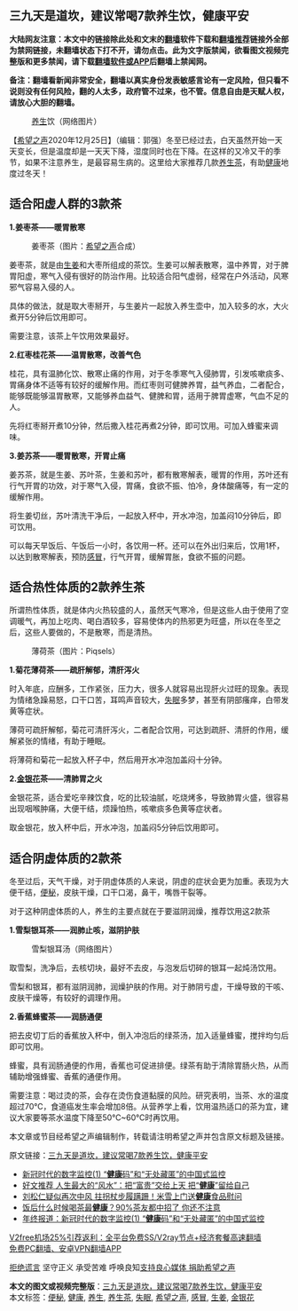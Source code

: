  <h2>三九天是道坎，建议常喝7款养生饮，健康平安</h2> <p class="notice"><b>大陆网友注意：本文中的链接除此处和文末的<a href="https://github.com/bannedbook/fanqiang" >翻墙</a>软件下载和<a href="https://github.com/killgcd/justmysocks/blob/master/README.md">翻墙推荐</a>链接外全部为禁网链接，未翻墙状态下打不开，请勿点击。此为文字版禁闻，欲看图文视频完整版和更多禁闻，请下载<a href="https://github.com/bannedbook/fanqiang">翻墙软件或APP</a>后翻墙上禁闻网。</p><p>备注：翻墙看新闻非常安全，翻墙以真实身份发表敏感言论有一定风险，但只看不说则没有任何风险，翻的人太多，政府管不过来，也不管。信息自由是天赋人权，请放心大胆的翻墙。</b></p>  <div class="entry"> <figure><figcaption><a href="https://www.bannedbook.org/bnews/tag/%e5%85%bb%e7%94%9f/" class="st_tag internal_tag" rel="tag" title="标签 养生 下的日志">养生</a>饮（网络图片）</figcaption></figure> <p>【<span class='wp_keywordlink_affiliate'><a href="https://www.soundofhope.org" title="希望之声" target="_blank">希望之声</a></span>2020年12月25日】（编辑：郭强）冬至已经过去，白天虽然开始一天天变长，但是温度却是一天天下降，湿度同时也在下降。在这样的又冷又干的季节，如果不注意养生，是最容易生病的。这里给大家推荐几款<a href="https://www.bannedbook.org/bnews/tag/%e5%85%bb%e7%94%9f%e8%8c%b6/" class="st_tag internal_tag" rel="tag" title="标签 养生茶 下的日志">养生茶</a>，有助<a href="https://www.bannedbook.org/bnews/tag/%e5%81%a5%e5%ba%b7/" class="st_tag internal_tag" rel="tag" title="标签 健康 下的日志">健康</a>地度过冬天！</p> <h2>适合阳虚人群的3款茶</h2> <p><strong>1.姜枣茶——暖胃散寒</strong></p> <figure><figcaption>姜枣茶（图片：<a href="https://www.bannedbook.org/bnews/tag/%e5%b8%8c%e6%9c%9b%e4%b9%8b%e5%a3%b0/" class="st_tag internal_tag" rel="tag" title="标签 希望之声 下的日志">希望之声</a>合成）</figcaption></figure> <p>姜枣茶，就是由<a href="https://www.bannedbook.org/bnews/tag/%e7%94%9f%e5%a7%9c/" class="st_tag internal_tag" rel="tag" title="标签 生姜 下的日志">生姜</a>和大枣所组成的茶饮。生姜可以解表散寒，温中养胃，对于脾胃阳虚，寒气入侵有很好的防治作用。比较适合阳气虚弱，经常在户外活动，风寒邪气容易入侵的人。</p> <p>具体的做法，就是取大枣掰开，与生姜片一起放入养生壶中，加入较多的水，大火煮开5分钟后饮用即可。</p> <p>需要注意，该茶上午饮用效果最好。</p> <p><strong>2.红枣桂花茶——温胃散寒，改善气色</strong></p> <p>桂花，具有温肺化饮、散寒止痛的作用，对于冬季寒气入侵肺胃，引发咳嗽痰多、胃痛身体不适等有较好的缓解作用。而红枣则可健脾养胃，益气养血，二者配合，能够既能够温胃散寒，又能够养血益气、健脾和胃，适用于脾胃虚寒，气血不足的人。</p> <p>先将红枣掰开煮10分钟，然后撒入桂花再煮2分钟，即可饮用。可加入蜂蜜来调味。</p>  <p><strong>3.姜苏茶——暖胃散寒，开胃止痛</strong></p> <p>姜苏茶，就是生姜、苏叶茶，生姜和苏叶，都有散寒解表，暖胃的作用，苏叶还有行气开胃的功效，对于寒气入侵，胃痛，食欲不振、怕冷，身体酸痛等，有一定的缓解作用。</p> <p>将生姜切丝，苏叶清洗干净后，一起放入杯中，开水冲泡，加盖闷10分钟后，即可饮用。</p> <p>可以每天早饭后、午饭后一小时，各饮用一杯。还可以在外出归来后，饮用1杯，以达到散寒解表，预防<a href="https://www.bannedbook.org/bnews/tag/%E6%84%9F%E5%86%92/" class="st_tag internal_tag" rel="tag" title="标签 感冒 下的日志">感冒</a>，行气开胃，缓解胃胀，食欲不振的问题。</p> <h2>适合热性体质的2款养生茶</h2> <p>所谓热性体质，就是体内火热较盛的人，虽然天气寒冷，但是这些人由于使用了空调暖气，再加上吃肉、喝白酒较多，容易使体内的热邪更为旺盛，所以在冬至之后，这些人要做的，不是散寒，而是清热。</p> <figure><figcaption>薄荷茶（图片：Piqsels）</figcaption></figure> <p><strong>1.菊花薄荷茶——疏肝解郁，清肝泻火</strong></p> <p>时入年底，应酬多，工作紧张，压力大，很多人就容易出现肝火过旺的现象。表现为情绪急躁易怒，口干口苦，耳鸣声音较大，<a href="https://www.bannedbook.org/bnews/tag/%e5%a4%b1%e7%9c%a0/" class="st_tag internal_tag" rel="tag" title="标签 失眠 下的日志">失眠</a>多梦，甚至有阴部瘙痒，白带发黄等症状。</p> <p>薄荷可疏肝解郁，菊花可清肝泻火，二者配合饮用，可达到疏肝、清肝的作用，缓解紧张的情绪，有助于睡眠。</p>  <p>将薄荷和菊花一起放入杯子中，然后用开水冲泡加盖闷十分钟。</p> <p><strong>2.<a href="https://www.bannedbook.org/bnews/tag/%E9%87%91%E9%93%B6%E8%8A%B1/" class="st_tag internal_tag" rel="tag" title="标签 金银花 下的日志">金银花</a>茶——清肺胃之火</strong></p> <p>金银花茶，适合爱吃辛辣饮食，吃的比较油腻，吃烧烤多，导致肺胃火盛，很容易出现咽喉肿痛，大便干结，烦躁怕热，咳嗽痰多色黄等症状者。</p> <p>取金银花，放入杯中后，开水冲泡，加盖闷5分钟后饮用即可。</p> <h2>适合阴虚体质的2款茶</h2> <p>冬至过后，天气干燥，对于阴虚体质的人来说，阴虚的症状会更为加重。表现为大便干结，<a href="https://www.bannedbook.org/bnews/tag/%e4%be%bf%e7%a7%98/" class="st_tag internal_tag" rel="tag" title="标签 便秘 下的日志">便秘</a>，皮肤干燥，口干口渴，鼻干，嘴唇干裂等。</p> <p>对于这种阴虚体质的人，养生的主要点就在于要滋阴润燥，推荐饮用这2款茶</p> <p><strong>1.雪梨银耳茶——润肺止咳，滋阴护肤</strong></p> <figure><figcaption>雪梨银耳汤（网络图片）</figcaption></figure> <p>取雪梨，洗净后，去核切块，最好不去皮，与泡发后切碎的银耳一起炖汤饮用。</p>  <p>雪梨和银耳，都有滋阴润肺，润燥护肤的作用。对于肺阴亏虚，干燥导致的干咳、皮肤干燥等，有较好的调理作用。</p> <p><strong>2.香蕉蜂蜜茶——润肠通便</strong></p> <p>把去皮切丁后的香蕉放入杯中，倒入冲泡后的绿茶汤，加入适量蜂蜜，搅拌均匀后即可饮用。</p> <p>蜂蜜，具有润肠通便的作用，香蕉也可促进排便。绿茶有助于清除胃肠火热，从而辅助增强蜂蜜、香蕉的通便作用。</p> <p>需要注意：喝过烫的茶，会存在烫伤食道黏膜的风险。研究表明，当茶、水的温度超过70℃，食道癌发生率会增加8倍。从营养学上看，饮用温热适口的茶为宜，建议大家要等茶水温度下降至50℃~60℃时再饮用。</p> <p>本文章或节目经希望之声编辑制作，转载请注明希望之声并包含原文标题及链接。</p> <p>原文链接：<a class="src_link"  href="https://www.soundofhope.org/post/457156" target="_blank">三九天是道坎，建议常喝7款养生饮，健康平安</a></p> <ul class='op-related-articles' title='相关阅读'> <li><a href='https://www.bannedbook.org/bnews/baitai/20201225/1454772.html' target='_blank'>新冠时代的数字监控(1) “<b>健康</b>码”和“无处藏匿”的中国式监控</a></li> <li><a href='https://www.bannedbook.org/bnews/lifebaike/20201225/1454758.html' target='_blank'>好文推荐 人生最大的“风水”：把“富贵”交给上天 把“<b>健康</b>”留给自己</a></li> <li><a href='https://www.bannedbook.org/bnews/yule/20201225/1454700.html' target='_blank'>刘松仁疑似再次中风 拄拐杖步履蹒跚！米雪上门送<b>健康</b>食品慰问</a></li> <li><a href='https://www.bannedbook.org/bnews/health/20201225/1454668.html' target='_blank'>饭后什么时候喝茶最<b>健康</b>？90%茶友都中招了 你还不注意</a></li> <li><a href='https://www.bannedbook.org/bnews/headline/20201225/1454560.html' target='_blank'>年终报道：新冠时代的数字监控(1) “<b>健康</b>码”和“无处藏匿”的中国式监控</a></li> </ul> <p class="texttj"> <a href="https://www.bannedbook.org/forum23/topic22702.html" target="_blank">V2free机场25%引荐返利：全平台免费SS/V2ray节点+经济套餐高速翻墙</a><br/> <a href="https://github.com/bannedbook/fanqiang/wiki/%E7%A6%81%E9%97%BB%E7%BD%91%E5%AE%89%E5%8D%93%E7%BF%BB%E5%A2%99%E6%96%B0%E9%97%BBAPP" target="_blank">免费PC翻墙、安卓VPN翻墙APP</a></p><p><span class='wp_keywordlink'><a href="https://www.bannedbook.org/forum2/topic1584.html" title="《拒绝谎言》" target="_blank">拒绝谎言</a></span> 坚守正义 承受苦难 呼唤良知<a href="/page/donate">支持良心媒体 捐助希望之声</a></p> <a name='sharetosocial'></a>       <div><b>本文的图文或视频完整版</b>：<a href='https://www.bannedbook.org/bnews/comments/20201226/1455062.html'>三九天是道坎，建议常喝7款养生饮，健康平安</a></div>  </div><!--END ENTRY--> <div class="postfooter"> <div>本文标签：<a href="https://www.bannedbook.org/bnews/tag/%e4%be%bf%e7%a7%98/" rel="tag">便秘</a>, <a href="https://www.bannedbook.org/bnews/tag/%e5%81%a5%e5%ba%b7/" rel="tag">健康</a>, <a href="https://www.bannedbook.org/bnews/tag/%e5%85%bb%e7%94%9f/" rel="tag">养生</a>, <a href="https://www.bannedbook.org/bnews/tag/%e5%85%bb%e7%94%9f%e8%8c%b6/" rel="tag">养生茶</a>, <a href="https://www.bannedbook.org/bnews/tag/%e5%a4%b1%e7%9c%a0/" rel="tag">失眠</a>, <a href="https://www.bannedbook.org/bnews/tag/%e5%b8%8c%e6%9c%9b%e4%b9%8b%e5%a3%b0/" rel="tag">希望之声</a>, <a href="https://www.bannedbook.org/bnews/tag/%E6%84%9F%E5%86%92/" rel="tag">感冒</a>, <a href="https://www.bannedbook.org/bnews/tag/%e7%94%9f%e5%a7%9c/" rel="tag">生姜</a>, <a href="https://www.bannedbook.org/bnews/tag/%E9%87%91%E9%93%B6%E8%8A%B1/" rel="tag">金银花</a></div>  </div><!--END POSTFOOTER--> 
